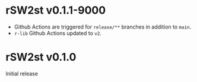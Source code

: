 # rSW2st v0.1.1-9000
* Github Actions are triggered for `release/**` branches in addition to `main`.
* `r-lib` Github Actions updated to `v2`.

# rSW2st v0.1.0
Initial release

